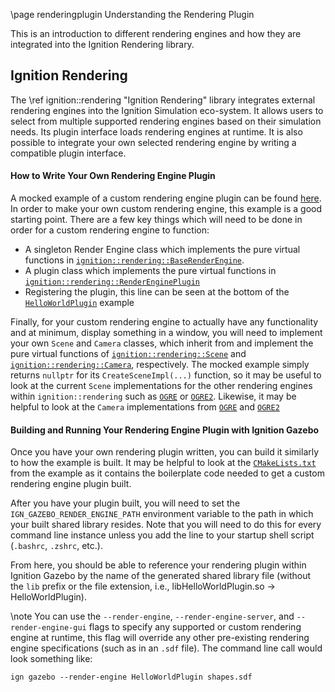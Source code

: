 \page renderingplugin Understanding the Rendering Plugin

This is an introduction to different rendering engines and how they are integrated into the Ignition Rendering library.

## Ignition Rendering

The \ref ignition::rendering "Ignition Rendering" library integrates external rendering engines into the Ignition Simulation eco-system.
It allows users to select from multiple supported rendering engines based on their simulation needs.
Its plugin interface loads rendering engines at runtime.
It is also possible to integrate your own selected rendering engine by writing a compatible plugin interface.

#### How to Write Your Own Rendering Engine Plugin

A mocked example of a custom rendering engine plugin can be found [here](https://github.com/ignitionrobotics/ign-rendering/tree/ign-rendering3/examples/hello_world_plugin).  In order
to make your own custom rendering engine, this example is a good starting point.  There are a few key things which will need to be done in order for a custom rendering engine to function:

 * A singleton Render Engine class which implements the pure virtual functions in [`ignition::rendering::BaseRenderEngine`](https://github.com/ignitionrobotics/ign-rendering/blob/main/include/ignition/rendering/base/BaseRenderEngine.hh).
 * A plugin class which implements the pure virtual functions in [`ignition::rendering::RenderEnginePlugin`](https://github.com/ignitionrobotics/ign-rendering/blob/main/include/ignition/rendering/RenderEnginePlugin.hh)
 * Registering the plugin, this line can be seen at the bottom of the [`HelloWorldPlugin`](https://github.com/ignitionrobotics/ign-rendering/tree/ign-rendering3/examples/hello_world_plugin/HelloWorldPlugin.cc) example

Finally, for your custom rendering engine to actually have any functionality and at minimum, display something in a window, you will need to implement your own `Scene` and `Camera` classes, which inherit from and implement the pure virtual functions of [`ignition::rendering::Scene`](https://github.com/ignitionrobotics/ign-rendering/blob/ign-rendering3/include/ignition/rendering/Scene.hh) and  [`ignition::rendering::Camera`](https://github.com/ignitionrobotics/ign-rendering/blob/ign-rendering3/include/ignition/rendering/Camera.hh), respectively.  The mocked example simply returns `nullptr` for its `CreateSceneImpl(...)` function, so it may be useful to look at the current `Scene` implementations for the other rendering engines within `ignition::rendering` such as [`OGRE`](https://github.com/ignitionrobotics/ign-rendering/blob/ign-rendering3/ogre/src/OgreScene.cc) or [`OGRE2`](https://github.com/ignitionrobotics/ign-rendering/blob/ign-rendering3/ogre2/src/Ogre2Scene.cc).  Likewise, it may be helpful to look at the `Camera` implementations from [`OGRE`](https://github.com/ignitionrobotics/ign-rendering/blob/ign-rendering3/ogre/src/OgreCamera.cc) and [`OGRE2`](https://github.com/ignitionrobotics/ign-rendering/blob/ign-rendering3/ogre2/src/Ogre2Camera.cc)

#### Building and Running Your Rendering Engine Plugin with Ignition Gazebo

Once you have your own rendering plugin written, you can build it similarly to how the example is built.  It may be helpful to look at the [`CMakeLists.txt`](https://github.com/ignitionrobotics/ign-rendering/tree/ign-rendering3/examples/hello_world_plugin) from the example as it contains the boilerplate code needed to get a custom rendering engine plugin built.

After you have your plugin built, you will need to set the `IGN_GAZEBO_RENDER_ENGINE_PATH` environment variable to the path in which your built shared library resides.  Note that you will need to do this for every command line instance unless you add the line to your startup shell script (`.bashrc`, `.zshrc`, etc.).

From here, you should be able to reference your rendering plugin within Ignition Gazebo by the name of the generated shared library file (without the `lib` prefix or the file extension, i.e., libHelloWorldPlugin.so -> HelloWorldPlugin).

\note You can use the `--render-engine`, `--render-engine-server`, and `--render-engine-gui` flags to specify any supported or custom rendering engine at runtime, this flag will override any other pre-existing rendering engine specifications (such as in an `.sdf` file).  The command line call would look something like:

~~~
ign gazebo --render-engine HelloWorldPlugin shapes.sdf
~~~